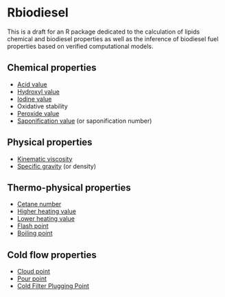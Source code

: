 # Rbiodiesel
This is a draft for an R package dedicated to the calculation of lipids chemical and biodiesel properties as well as the inference of biodiesel fuel properties based on verified computational models.

## Chemical properties 
* [Acid value](https://en.wikipedia.org/wiki/Acid_value)
* [Hydroxyl value](https://en.wikipedia.org/wiki/Hydroxyl_value)
* [Iodine value](https://en.wikipedia.org/wiki/Iodine_value)
* Oxidative stability
* [Peroxide value](https://en.wikipedia.org/wiki/Peroxide_value)
* [Saponification value](https://en.wikipedia.org/wiki/Saponification_value) (or saponification number)

## Physical properties
* [Kinematic viscosity](https://en.wikipedia.org/wiki/Viscosity#Kinematic_viscosity)
* [Specific gravity](https://en.wikipedia.org/wiki/Specific_gravity) (or density)

## Thermo-physical properties
* [Cetane number](https://en.wikipedia.org/wiki/Cetane_number)
* [Higher heating value](https://en.wikipedia.org/wiki/Heat_of_combustion)
* [Lower heating value](https://en.wikipedia.org/wiki/Heat_of_combustion)
* [Flash point](https://en.wikipedia.org/wiki/Flash_point)
* [Boiling point](https://en.wikipedia.org/wiki/Boiling_point) 

## Cold flow properties
* [Cloud point](https://en.wikipedia.org/wiki/Cloud_point)
* [Pour point](https://en.wikipedia.org/wiki/Pour_point)
* [Cold Filter Plugging Point](https://en.wikipedia.org/wiki/Cold_filter_plugging_point)
